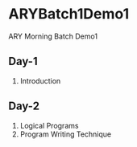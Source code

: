 # ARYBatch1Demo1
ARY Morning Batch Demo1

Day-1
-----
1. Introduction


Day-2
-----
1. Logical Programs
2. Program Writing Technique
